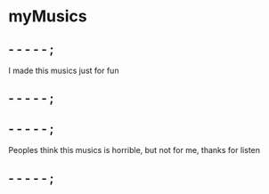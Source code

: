# myMusics
## - - - - - ;
I made this musics just for fun
## - - - - - ;
## - - - - - ;
Peoples think this musics is horrible, but not for me, thanks for listen
## - - - - - ;
